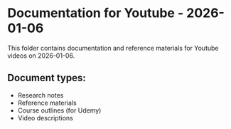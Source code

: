 # Documentation for Youtube - 2026-01-06

This folder contains documentation and reference materials for Youtube videos on 2026-01-06.

## Document types:
- Research notes
- Reference materials
- Course outlines (for Udemy)
- Video descriptions
